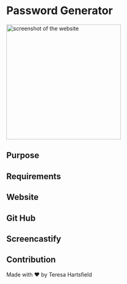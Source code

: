 # Password Generator

<img src="./assets/images/" alt="screenshot of the website" height="300px"/>

## Purpose

## Requirements

## Website

## Git Hub

## Screencastify

## Contribution

Made with ❤️ by Teresa Hartsfield
